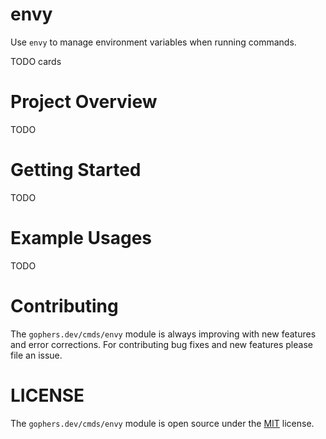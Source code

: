 envy
====

Use `envy` to manage environment variables when running commands.

TODO cards

# Project Overview

TODO

# Getting Started

TODO

# Example Usages

TODO

# Contributing

The `gophers.dev/cmds/envy` module is always improving with new features
and error corrections. For contributing bug fixes and new features please file
an issue.

# LICENSE

The `gophers.dev/cmds/envy` module is open source under the [MIT](LICENSE) license.
